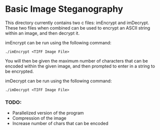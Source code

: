 <h1>Basic Image Steganography</h1>

This directory currently contains two c files: imEncrypt and imDecrypt. These two files when
combined can be used to encrypt an ASCII string within an image, and then decrypt it. 

imEncrypt can be run using the following command:

```
./imEncrypt <TIFF Image File>
```

You will then be given the maximum number of characters that can be encoded within the given image,
and then prompted to enter in a string to be encrypted.

imDecrypt can be run using the following command:

```
./imDecrypt <TIFF Image File>
```



<h3>TODO:</h3>

<ul>
<li>Parallelized version of the program</li>
<li>Compression of the image</li>
<li>Increase number of chars that can be encoded</li>
</ul>

